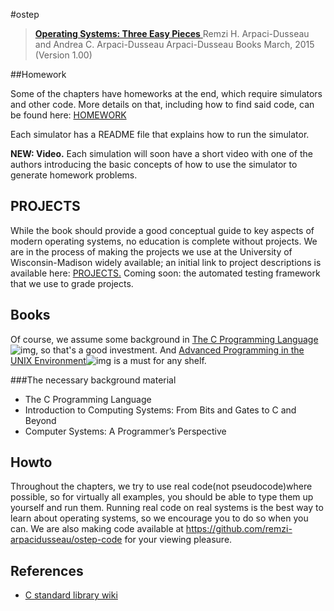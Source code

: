 #ostep

> [**Operating Systems: Three Easy Pieces** ](http://pages.cs.wisc.edu/~remzi/OSTEP/)
> Remzi H. Arpaci-Dusseau and Andrea C. Arpaci-Dusseau 
> Arpaci-Dusseau Books 
> March, 2015 (Version 1.00)

##Homework

Some of the chapters have homeworks at the end, which require simulators and other code. More details on that, including how to find said code, can be found here: [HOMEWORK](http://pages.cs.wisc.edu/~remzi/OSTEP/Homework/homework.html)

Each simulator has a README file that explains how to run the simulator.

**NEW: Video.** Each simulation will soon have a short video with one of the authors introducing the basic concepts of how to use the simulator to generate homework problems.

## PROJECTS

While the book should provide a good conceptual guide to key aspects of modern operating systems, no education is complete without projects. We are in the process of making the projects we use at the University of Wisconsin-Madison widely available; an initial link to project descriptions is available here: [PROJECTS.](https://github.com/remzi-arpacidusseau/ostep-projects) Coming soon: the automated testing framework that we use to grade projects.

## Books

Of course, we assume some background in [The C Programming Language](http://www.amazon.com/gp/product/0131103628/ref=as_li_tl?ie=UTF8&camp=1789&creative=9325&creativeASIN=0131103628&linkCode=as2&tag=opesysthrea0a-20&linkId=RI2L6WG3HGZM2GXG)![img](http://ir-na.amazon-adsystem.com/e/ir?t=opesysthrea0a-20&l=as2&o=1&a=0131103628), so that's a good investment. And [Advanced Programming in the UNIX Environment](http://www.amazon.com/gp/product/0321637739/ref=as_li_tl?ie=UTF8&camp=1789&creative=9325&creativeASIN=0321637739&linkCode=as2&tag=opesysthrea0a-20&linkId=4HWBBZINQQWXE53A)![img](http://ir-na.amazon-adsystem.com/e/ir?t=opesysthrea0a-20&l=as2&o=1&a=0321637739) is a must for any shelf. 

###The necessary background material

- The C Programming Language
- Introduction to Computing Systems: From Bits and Gates to C and Beyond
- Computer Systems: A Programmer’s Perspective

## Howto

Throughout the chapters, we try to use real code(not pseudocode)where possible, so for virtually all examples, you should be able to type them up yourself and run them. Running real code on real systems is the best way to learn about operating systems, so we encourage you to do so when you can. We are also making code available at https://github.com/remzi-arpacidusseau/ostep-code for your viewing pleasure.

## References

- [C standard library wiki](https://en.wikipedia.org/wiki/C_standard_library)